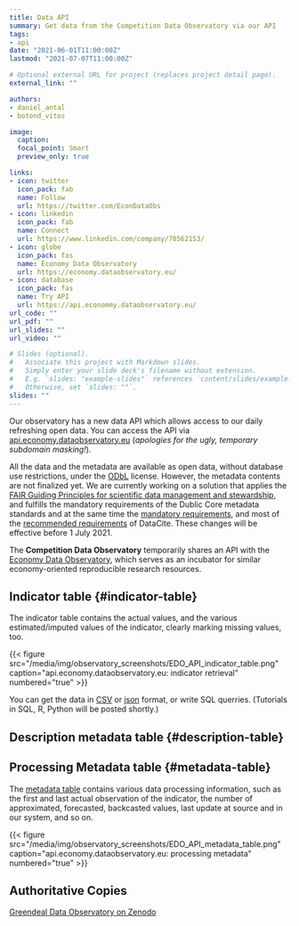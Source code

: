 ```yaml
---
title: Data API
summary: Get data from the Competition Data Observatory via our API
tags:
- api
date: "2021-06-01T11:00:00Z"
lastmod: "2021-07-07T11:00:00Z"

# Optional external URL for project (replaces project detail page).
external_link: ""

authors:
- daniel_antal
- botond_vitos

image:
  caption: 
  focal_point: Smart
  preview_only: true

links:
- icon: twitter
  icon_pack: fab
  name: Follow
  url: https://twitter.com/EconDataObs
- icon: linkedin
  icon_pack: fab
  name: Connect
  url: https://www.linkedin.com/company/78562153/
- icon: globe
  icon_pack: fas
  name: Economy Data Observatory
  url: https://economy.dataobservatory.eu/
- icon: database
  icon_pack: fas
  name: Try API
  url: https://api.econommy.dataobservatory.eu/
url_code: ""
url_pdf: ""
url_slides: ""
url_video: ""

# Slides (optional).
#   Associate this project with Markdown slides.
#   Simply enter your slide deck's filename without extension.
#   E.g. `slides: "example-slides"` references `content/slides/example-slides.md`.
#   Otherwise, set `slides: ""`.
slides: ""
---
```


Our observatory has a new data API which allows access to our daily refreshing open data. You can access the API via [api.economy.dataobservatory.eu](http://api.economy.dataobservatory.eu/) (*apologies for the ugly, temporary subdomain masking!*).

All the data and the metadata are available as open data, without database use restrictions, under the [ODbL](https://opendatacommons.org/licenses/odbl/) license. However, the metadata contents are not finalized yet. We are currently working on a solution that applies the [FAIR Guiding Principles for scientific data management and stewardship](http://www.nature.com/articles/sdata201618), and fulfills the mandatory requirements of the Dublic Core metadata standards and at the same time the [mandatory requirements](https://support.datacite.org/docs/datacite-metadata-schema-v44-mandatory-properties), and most of the [recommended requirements](https://support.datacite.org/docs/datacite-metadata-schema-v44-recommended-and-optional-properties) of DataCite. These changes will be effective before 1 July 2021.

The **Competition Data Observatory** temporarily shares an API with the [Economy Data Observatory](https://economy.dataobservatory.eu/), which serves as an incubator for similar economy-oriented reproducible research resources. 


## Indicator table {#indicator-table}

The indicator table contains the actual values, and the various estimated/imputed values of the indicator, clearly marking missing values, too.

{{< figure src="/media/img/observatory_screenshots/EDO_API_indicator_table.png" caption="api.economy.dataobservatory.eu: indicator retrieval" numbered="true" >}}

You can get the data in [CSV](http://52.4.54.69/database/indicator.csv?_size=max) or [json](http://52.4.54.69/database/indicator.json) format, or write SQL querries. (Tutorials in SQL, R, Python will be posted shortly.)

## Description metadata table {#description-table}



## Processing Metadata table {#metadata-table}

The [metadata table](http://52.4.54.69/database/metadata) contains various data processing information, such as the first and last actual observation of the indicator, the number of approximated, forecasted, backcasted values, last update at source and in our system, and so on. 

{{< figure src="/media/img/observatory_screenshots/EDO_API_metadata_table.png" caption="api.economy.dataobservatory.eu: processing metadata" numbered="true" >}}


## Authoritative Copies 

[Greendeal Data Observatory on Zenodo](https://zenodo.org/communities/greendeal_observatory/)